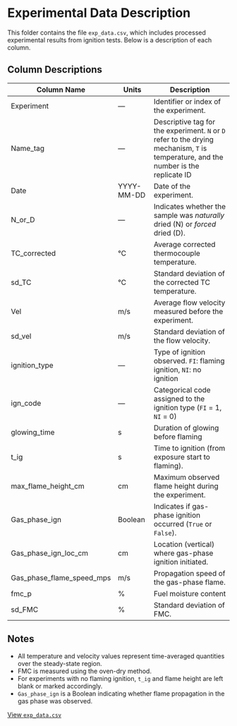 # Experimental Data Description

This folder contains the file `exp_data.csv`, which includes processed experimental results from ignition tests. Below is a description of each column.

## Column Descriptions

| Column Name                 | Units         | Description                                                                 |
|-----------------------------|---------------|-----------------------------------------------------------------------------|
| Experiment                  | —             | Identifier or index of the experiment.                                     |
| Name_tag                   | —             | Descriptive tag for the experiment. `N` or `D` refer to the drying mechanism, `T` is temperature, and the number is the replicate ID         |
| Date                        | YYYY-MM-DD    | Date of the experiment.                                                    |
| N_or_D                      | —             | Indicates whether the sample was *naturally* dried (N) or *forced* dried (D).                |
| TC_corrected                | °C            | Average corrected thermocouple temperature.                                |
| sd_TC                       | °C            | Standard deviation of the corrected TC temperature.                        |
| Vel                         | m/s           | Average flow velocity measured before the experiment.                      |
| sd_vel                      | m/s           | Standard deviation of the flow velocity.                                   |
| ignition_type               | —             | Type of ignition observed. `FI`: flaming ignition, `NI`: no ignition                         |
| ign_code                    | —             | Categorical code assigned to the ignition type (`FI` = 1, `NI` = 0)                            |
| glowing_time                | s             | Duration of glowing before flaming                   |
| t_ig                        | s             | Time to ignition (from exposure start to flaming).                         |
| max_flame_height_cm         | cm            | Maximum observed flame height during the experiment.                       |
| Gas_phase_ign               | Boolean       | Indicates if gas-phase ignition occurred (`True` or `False`).              |
| Gas_phase_ign_loc_cm        | cm            | Location (vertical) where gas-phase ignition initiated.                    |
| Gas_phase_flame_speed_mps   | m/s           | Propagation speed of the gas-phase flame.                                  |
| fmc_p                       | %             | Fuel moisture content                                 |
| sd_FMC                      | %             | Standard deviation of FMC.                                                 |

## Notes

- All temperature and velocity values represent time-averaged quantities over the steady-state region.
- FMC is measured using the oven-dry method.
- For experiments with no flaming ignition, `t_ig` and flame height are left blank or marked accordingly.
- `Gas_phase_ign` is a Boolean indicating whether flame propagation in the gas phase was observed.

[View `exp_data.csv`](./exp_data.csv)
